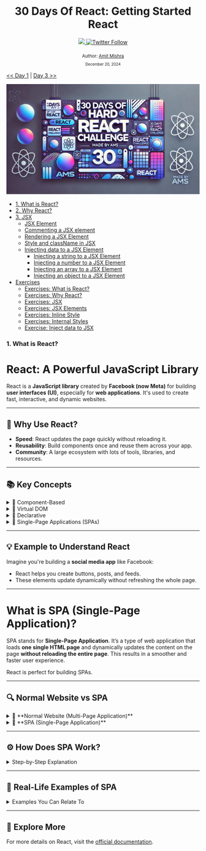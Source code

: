 <div align="center">
  <h1> 30 Days Of React: Getting Started React</h1>
  <a class="header-badge" target="_blank" href="https://www.linkedin.com/in/amsmishra/">
  <img src="https://img.shields.io/badge/style--5eba00.svg?label=LinkedIn&logo=linkedin&style=social">
  </a>
  <a class="header-badge" target="_blank" href="https://x.com/ezYams">
  <img alt="Twitter Follow" src="https://img.shields.io/twitter/follow/ezYams?style=social">
  </a>

<sub>Author:
<a href="https://www.linkedin.com/in/amsmishra/" target="_blank">Amit Mishra</a><br>
<small> December 20, 2024</small>
</sub>

</div>

[<< Day 1](../01_Day_Introduction_To_React/README.md) | [Day 3 >>](../03_Day_Setting_Up/README.md)

![30 Days of Hard React banner](./images/banner.webp)

- [1. What is React?](#1-what-is-react)
- [2. Why React?](#2-why-react)
- [3. JSX](#3-jsx)
  - [JSX Element](#jsx-element)
  - [Commenting a JSX element](#commenting-a-jsx-element)
  - [Rendering a JSX Element](#rendering-a-jsx-element)
  - [Style and className in JSX](#style-and-classname-in-jsx)
  - [Injecting data to a JSX Element](#injecting-data-to-a-jsx-element)
    - [Injecting a string to a JSX Element](#injecting-a-string-to-a-jsx-element)
    - [Injecting a number to a JSX Element](#injecting-a-number-to-a-jsx-element)
    - [Injecting an array to a JSX Element](#injecting-an-array-to-a-jsx-element)
    - [Injecting an object to a JSX Element](#injecting-an-object-to-a-jsx-element)
- [Exercises](#exercises)
  - [Exercises: What is React?](#exercises-what-is-react)
  - [Exercises: Why React?](#exercises-why-react)
  - [Exercises: JSX](#exercises-jsx)
  - [Exercises: JSX Elements](#exercises-jsx-elements)
  - [Exercises: Inline Style](#exercises-inline-style)
  - [Exercises: Internal Styles](#exercises-internal-styles)
  - [Exercise: Inject data to JSX](#exercise-inject-data-to-jsx)

### 1. What is React?

# React: A Powerful JavaScript Library

React is a **JavaScript library** created by **Facebook (now Meta)** for building **user interfaces (UI)**, especially for **web applications**. It's used to create fast, interactive, and dynamic websites.

---

## 🌟 Why Use React?

- **Speed**: React updates the page quickly without reloading it.
- **Reusability**: Build components once and reuse them across your app.
- **Community**: A large ecosystem with lots of tools, libraries, and resources.

---

## 📚 Key Concepts

<details>
<summary>🔹 Component-Based</summary>
React breaks the UI into small, reusable pieces called **components** (like LEGO blocks). Each component manages its own logic and UI, making your app modular and easy to maintain.
</details>

<details>
<summary>🔹 Virtual DOM</summary>
React uses a **Virtual DOM**, which is a lightweight copy of the real DOM. This makes updates faster because React only changes what’s necessary instead of re-rendering the whole page.
</details>

<details>
<summary>🔹 Declarative</summary>
With React, you describe **what you want** your UI to look like, and React handles **how to achieve it**. This approach makes your code cleaner and easier to debug.
</details>

<details>
<summary>🔹 Single-Page Applications (SPAs)</summary>
React is great for creating **SPAs**, where only parts of the page update dynamically without reloading the entire page. This results in a smoother, faster user experience.
</details>

---

## 💡 Example to Understand React

Imagine you're building a **social media app** like Facebook:

- React helps you create buttons, posts, and feeds.
- These elements update dynamically without refreshing the whole page.

---

# What is SPA (Single-Page Application)?

SPA stands for **Single-Page Application**. It’s a type of web application that loads **one single HTML page** and dynamically updates the content on the page **without reloading the entire page**. This results in a smoother and faster user experience.

React is perfect for building SPAs.

---

## 🔍 Normal Website vs SPA

<details>
<summary>🔸 **Normal Website (Multi-Page Application)**</summary>
- Every time a user visits a new page, the entire page reloads from the server.  
- **Example**: On a blog, moving from "Home" to "About Us" reloads the whole page.
</details>

<details>
<summary>🔸 **SPA (Single-Page Application)**</summary>
- The first page (HTML, CSS, JS) is loaded only once.  
- After that, data is fetched and updated dynamically, without reloading the entire page.  
- **Example**: Gmail. When you open a new email, only the email content changes while the rest of the page (header, sidebar) remains unchanged.
</details>

---

## ⚙️ How Does SPA Work?

<details>
<summary>Step-by-Step Explanation</summary>

1. **First Load**:  
   The server sends a single HTML file along with JavaScript.

2. **After That**:
   - JavaScript (React, for instance) dynamically updates only the parts of the page that need to change.
   - The **Virtual DOM** helps React figure out what has changed and updates only that part without touching the rest of the page.
   </details>

---

## 📖 Real-Life Examples of SPA

<details>
<summary>Examples You Can Relate To</summary>

1. **Facebook Feed**:

   - When you click the "Like" button, only that post gets updated.
   - The rest of the page stays the same.

2. **Gmail**:

   - Switching between emails updates the content dynamically without reloading the entire app.

3. **Instagram/Twitter**:
   - Scrolling through the feed or interacting with posts works seamlessly as an SPA.

</details>

---

## 🔗 Explore More

For more details on React, visit the [official documentation](https://reactjs.org/).
